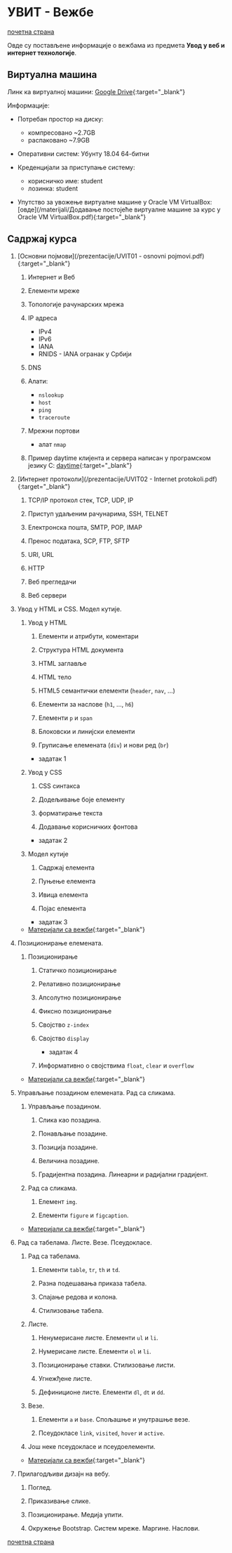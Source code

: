 # УВИТ - Вежбе

[почетна страна](../README.md)

Овде су постављене информације о вежбама из предмета **Увод у веб и интернет технологије**.

## Виртуална машина

Линк ка виртуалној машини: [Google Drive](https://drive.google.com/file/d/1J0aBokUDPp_kPPsmBYMH6QLTKYvgcBpQ/view?usp=sharing){:target="_blank"} 

Информације:

- Потребан простор на диску:

    - компресовано ~2.7GB
    - распаковано ~7.9GB

- Оперативни систем: Убунту 18.04 64-битни

- Креденцијали за приступање систему:

    - корисничко име: student
    - лозинка: student

- Упутство за увожење виртуалне машине у Oracle VM VirtualBox: [овде](/materijali/Додавање постојеће виртуалне машине за курс у Oracle VM VirtualBox.pdf){:target="_blank"}

## Садржај курса

1. [Основни појмови](/prezentacije/UVIT01 - osnovni pojmovi.pdf){:target="_blank"}

    1. Интернет и Веб 
    
    1. Елементи мреже
    
    1. Топологије рачунарских мрежа
    
    1. IP адреса
        - IPv4
        - IPv6
        - IANA
        - RNIDS - IANA огранак у Србији
    
    1. DNS
    
    1. Алати: 
        - `nslookup`
        - `host`
        - `ping` 
        - `traceroute`
    
    1. Мрежни портови  
        - алат `nmap`
        
    1. Пример daytime клијента и сервера написан у програмском језику C: [daytime](/daytime.zip){:target="_blank"}

1. [Интернет протоколи](/prezentacije/UVIT02 - Internet protokoli.pdf){:target="_blank"}

    1. TCP/IP протокол стек, TCP, UDP, IP
        
    1. Приступ удаљеним рачунарима, SSH, TELNET
        
    1. Електронска пошта, SMTP, POP, IMAP
        
    1. Пренос података, SCP, FTP, SFTP
        
    1. URI, URL
        
    1. HTTP
        
    1. Веб прегледачи
        
    1. Веб сервери
    
1. Увод у HTML и CSS. Модел кутије.

    1. Увод у HTML

        1. Елементи и атрибути, коментари

        1. Структура HTML документа

        1. HTML заглавље

        1. HTML тело

        1. HTML5 семантички елементи (`header`, `nav`, ...)

        1. Елементи за наслове (`h1`, ..., `h6`)

        1. Елементи `p` и `span`

        1. Блоковски и линијски елементи

        1. Груписање елемената (`div`) и нови ред (`br`)

        - задатак 1

    1. Увод у CSS

        1. CSS синтакса

        1. Додељивање боје елементу

        1. форматирање текста

        1. Додавање корисничких фонтова

        - задатак 2

    1. Модел кутије

        1. Садржај елемента

        1. Пуњење елемента

        1. Ивица елемента

        1. Појас елемента

        - задатак 3
	
	- [Материјали са вежби](/materijali/uvit_vezbe_materijali_svi.7z){:target="_blank"}

1. Позиционирање елемената.

    1. Позиционирање

        1. Статичко позиционирање

        1. Релативно позиционирање

        1. Апсолутно позиционирање

        1. Фиксно позиционирање

        1. Својство `z-index`

        1. Својство `display`

            - задатак 4

        1. Информативно о својствима `float`, `clear` и `overflow`

    - [Материјали са вежби](/materijali/uvit_vezbe_materijali_svi.7z){:target="_blank"}

1. Управљање позадином елемената. Рад са сликама. 

    1. Управљање позадином.

        1. Слика као позадина.

        1. Понављање позадине.

        1. Позиција позадине.

        1. Величина позадине.

        1. Градијентна позадина. Линеарни и радијални градијент.

    1. Рад са сликама.

        1. Елемент `img`.

        1. Елементи `figure` и `figcaption`.

    - [Материјали са вежби](/materijali/uvit_vezbe_materijali_svi.7z){:target="_blank"}

1. Рад са табелама. Листе. Везе. Псеудокласе.

    1. Рад са табелама.

        1. Елементи `table`, `tr`, `th` и `td`.

        1. Разна подешавања приказа табела.

        1. Спајање редова и колона.

        1. Стилизовање табела.

    1. Листе.
    
        1. Ненумерисане листе. Елементи `ul` и `li`.

        1. Нумерисане листе. Елементи `ol` и `li`.

        1. Позиционирање ставки. Стилизовање листи.

        1. Угнежђене листе.

        1. Дефиниционе листе. Елементи `dl`, `dt` и `dd`.

    1. Везе.

        1. Елементи `a` и `base`. Спољашње и унутрашње везе.

        1. Псеудокласе `link`, `visited`, `hover` и `active`.

    1. Још неке псеудокласе и псеудоелементи.

    - [Материјали са вежби](/materijali/uvit_vezbe_materijali_svi.7z){:target="_blank"}

1. Прилагодљиви дизајн на вебу.

    1. Поглед.

    1. Приказивање слике.

    1. Позиционирање. Медија упити.

    1. Окружење Bootstrap. Систем мреже. Маргине. Наслови.

[почетна страна](../README.md)
